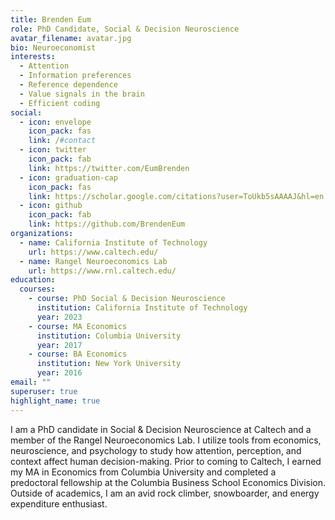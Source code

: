 ```yaml
---
title: Brenden Eum
role: PhD Candidate, Social & Decision Neuroscience
avatar_filename: avatar.jpg
bio: Neuroeconomist
interests:
  - Attention
  - Information preferences
  - Reference dependence
  - Value signals in the brain
  - Efficient coding
social:
  - icon: envelope
    icon_pack: fas
    link: /#contact
  - icon: twitter
    icon_pack: fab
    link: https://twitter.com/EumBrenden
  - icon: graduation-cap
    icon_pack: fas
    link: https://scholar.google.com/citations?user=ToUkb5sAAAAJ&hl=en
  - icon: github
    icon_pack: fab
    link: https://github.com/BrendenEum
organizations:
  - name: California Institute of Technology
    url: https://www.caltech.edu/
  - name: Rangel Neuroeconomics Lab
    url: https://www.rnl.caltech.edu/
education:
  courses:
    - course: PhD Social & Decision Neuroscience
      institution: California Institute of Technology
      year: 2023
    - course: MA Economics
      institution: Columbia University
      year: 2017
    - course: BA Economics
      institution: New York University
      year: 2016
email: ""
superuser: true
highlight_name: true
---
```

I am a PhD candidate in Social & Decision Neuroscience at Caltech and a member of the Rangel Neuroeconomics Lab. I utilize tools from economics, neuroscience, and psychology to study how attention, perception, and context affect human decision-making. Prior to coming to Caltech, I earned my MA in Economics from Columbia University and completed a predoctoral fellowship at the Columbia Business School Economics Division. Outside of academics, I am an avid rock climber, snowboarder, and energy expenditure enthusiast.
